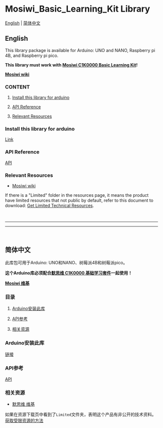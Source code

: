 # Mosiwi_Basic_Learning_Kit Library

[English](#English) | [简体中文](#简体中文)

## English     

This library package is available for Arduino: UNO and NANO, Raspberry pi 4B, and Raspberry pi pico.    

**This library must work with [Mosiwi C1K0000 Basic Learning Kit](https://docs.mosiwi.com/projects/c1k0000/en/latest)!**      

**[Mosiwi wiki](https://docs.mosiwi.com/en/latest/index.html)**  

### CONTENT

1. [Install this library for arduino](#install-this-library-for-arduino)   

2. [API Reference](#api-reference)

3. [Relevant Resources](#relevant-resources)

### Install this library for arduino

[Link](https://docs.mosiwi.com/en/latest/arduino/A1E0000_basic_learning_shield/A1E0000_basic_learning_shield.html#integration-library)       

### API Reference  

[API](src/API.md)

### Relevant Resources

- [Mosiwi wiki](https://docs.mosiwi.com/en/latest/index.html)

If there is a "Limited" folder in the resources page, it means the product have limited resources that not public by default, refer to this document to download: [Get Limited Technical Resources](http://mosiwi.com).

&nbsp;
***
***
&nbsp;

## 简体中文    

此库包可用于Arduino: UNO和NANO、树莓派4B和树莓派pico。       

**这个Arduino库必须配合[默思维 C1K0000 基础学习套件](https://docs.mosiwi.com/projects/c1k0000/en/latest)一起使用！**

**[Mosiwi 维基](https://docs.mosiwi.com/en/latest/index.html)**

### 目录

1. [Arduino安装此库](#Arduino安装此库)

2. [API参考](#API参考)

3. [相关资源](#相关资源)

### Arduino安装此库

[链接](https://docs.mosiwi.com/en/latest/arduino/A1E0000_basic_learning_shield/A1E0000_basic_learning_shield.html#integration-library)       

### API参考  

[API](src/API.md)

### 相关资源

- [默思维 维基](https://docs.mosiwi.com/en/latest/index.html)

如果在资源下载页中看到了`Limited`文件夹，表明这个产品有非公开的技术资料。[获取受限资源的方法](http://mosiwi.com)


